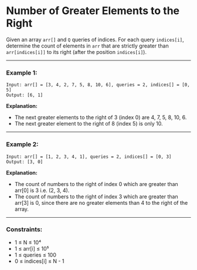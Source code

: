 # Number of Greater Elements to the Right

Given an array `arr[]` and `Q` queries of indices. For each query `indices[i]`, determine the count of elements in `arr` that are strictly greater than `arr[indices[i]]` to its right (after the position `indices[i]`).

---

### Example 1:

```
Input: arr[] = [3, 4, 2, 7, 5, 8, 10, 6], queries = 2, indices[] = [0, 5]
Output: [6, 1]
```

**Explanation:**

- The next greater elements to the right of 3 (index 0) are 4, 7, 5, 8, 10, 6.
- The next greater element to the right of 8 (index 5) is only 10.

---

### Example 2:

```
Input: arr[] = [1, 2, 3, 4, 1], queries = 2, indices[] = [0, 3]
Output: [3, 0]
```

**Explanation:**

- The count of numbers to the right of index 0 which are greater than arr[0] is 3 i.e. (2, 3, 4).
- The count of numbers to the right of index 3 which are greater than arr[3] is 0, since there are no greater elements than 4 to the right of the array.

---

### Constraints:

- 1 ≤ N ≤ 10⁴
- 1 ≤ arr[i] ≤ 10⁵
- 1 ≤ queries ≤ 100
- 0 ≤ indices[i] ≤ N - 1
